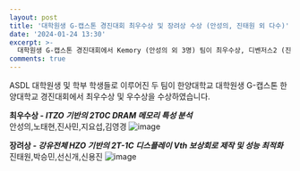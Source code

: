 ```yaml
---
layout: post
title: '대학원생 G-캡스톤 경진대회 최우수상 및 장려상 수상 (안성의, 진태원 외 다수)'
date: '2024-01-24 13:30'
excerpt: >-
  대학원생 G-캡스톤 경진대회에서 Kemory (안성의 외 3명) 팀이 최우수상, 디벤저스2 (진태원 외 3명) 팀이 장려상을 수상하였습니다.  
comments: true
---
```

ASDL 대학원생 및 학부 학생들로 이루어진 두 팀이 한양대학교 대학원생 G-캡스톤 한양대학교 경진대회에서 최우수상 및 우수상을 수상하였습니다.

**최우수상 - _ITZO 기반의 2T0C DRAM 메모리 특성 분석_**<br>안성의,노태현,진사민,지요섭,김영경
![image](https://github.com/yh2424/yh2424.github.io/assets/101162644/c6e14dd4-ae01-48e4-81b1-9022d789a239)

**장려상 - _강유전체 HZO 기반의 2T-1C 디스플레이 Vth 보상회로 제작 및 성능 최적화_**<br>진태원,박승민,선신개,신용진
![image](https://github.com/yh2424/yh2424.github.io/assets/101162644/c6e14dd4-ae01-48e4-81b1-9022d789a239)